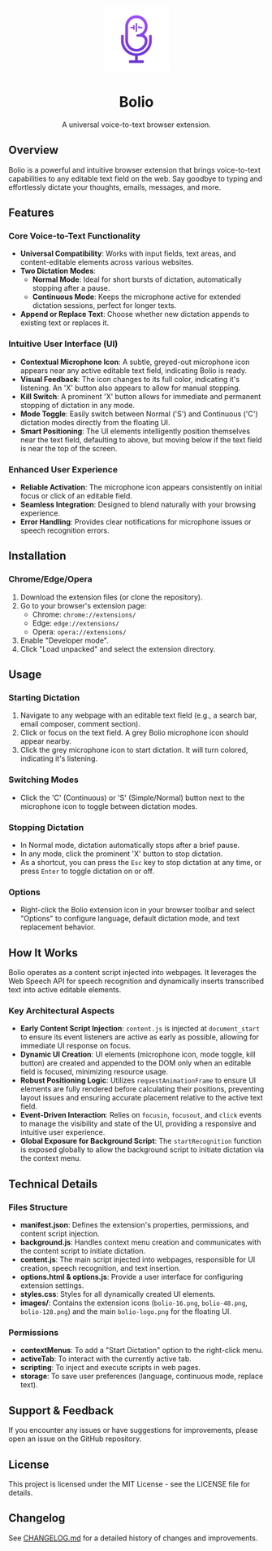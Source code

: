 <div align="center">
  <img src="images/bolio-logo.png" alt="Bolio Icon" width="128">
  <h1>Bolio</h1>
  <p>A universal voice-to-text browser extension.</p>
</div>

## Overview

Bolio is a powerful and intuitive browser extension that brings voice-to-text capabilities to any editable text field on the web. Say goodbye to typing and effortlessly dictate your thoughts, emails, messages, and more.

## Features

### Core Voice-to-Text Functionality
- **Universal Compatibility**: Works with input fields, text areas, and content-editable elements across various websites.
- **Two Dictation Modes**:
  - **Normal Mode**: Ideal for short bursts of dictation, automatically stopping after a pause.
  - **Continuous Mode**: Keeps the microphone active for extended dictation sessions, perfect for longer texts.
- **Append or Replace Text**: Choose whether new dictation appends to existing text or replaces it.

### Intuitive User Interface (UI)
- **Contextual Microphone Icon**: A subtle, greyed-out microphone icon appears near any active editable text field, indicating Bolio is ready.
- **Visual Feedback**: The icon changes to its full color, indicating it's listening. An 'X' button also appears to allow for manual stopping.
- **Kill Switch**: A prominent 'X' button allows for immediate and permanent stopping of dictation in any mode.
- **Mode Toggle**: Easily switch between Normal ('S') and Continuous ('C') dictation modes directly from the floating UI.
- **Smart Positioning**: The UI elements intelligently position themselves near the text field, defaulting to above, but moving below if the text field is near the top of the screen.

### Enhanced User Experience
- **Reliable Activation**: The microphone icon appears consistently on initial focus or click of an editable field.
- **Seamless Integration**: Designed to blend naturally with your browsing experience.
- **Error Handling**: Provides clear notifications for microphone issues or speech recognition errors.

## Installation

### Chrome/Edge/Opera
1. Download the extension files (or clone the repository).
2. Go to your browser's extension page:
   - Chrome: `chrome://extensions/`
   - Edge: `edge://extensions/`
   - Opera: `opera://extensions/`
3. Enable "Developer mode".
4. Click "Load unpacked" and select the extension directory.

## Usage

### Starting Dictation
1. Navigate to any webpage with an editable text field (e.g., a search bar, email composer, comment section).
2. Click or focus on the text field. A grey Bolio microphone icon should appear nearby.
3. Click the grey microphone icon to start dictation. It will turn colored, indicating it's listening.

### Switching Modes
- Click the 'C' (Continuous) or 'S' (Simple/Normal) button next to the microphone icon to toggle between dictation modes.

### Stopping Dictation
- In Normal mode, dictation automatically stops after a brief pause.
- In any mode, click the prominent 'X' button to stop dictation.
- As a shortcut, you can press the `Esc` key to stop dictation at any time, or press `Enter` to toggle dictation on or off.

### Options
- Right-click the Bolio extension icon in your browser toolbar and select "Options" to configure language, default dictation mode, and text replacement behavior.

## How It Works

Bolio operates as a content script injected into webpages. It leverages the Web Speech API for speech recognition and dynamically inserts transcribed text into active editable elements.

### Key Architectural Aspects
- **Early Content Script Injection**: `content.js` is injected at `document_start` to ensure its event listeners are active as early as possible, allowing for immediate UI response on focus.
- **Dynamic UI Creation**: UI elements (microphone icon, mode toggle, kill button) are created and appended to the DOM only when an editable field is focused, minimizing resource usage.
- **Robust Positioning Logic**: Utilizes `requestAnimationFrame` to ensure UI elements are fully rendered before calculating their positions, preventing layout issues and ensuring accurate placement relative to the active text field.
- **Event-Driven Interaction**: Relies on `focusin`, `focusout`, and `click` events to manage the visibility and state of the UI, providing a responsive and intuitive user experience.
- **Global Exposure for Background Script**: The `startRecognition` function is exposed globally to allow the background script to initiate dictation via the context menu.

## Technical Details

### Files Structure
- **manifest.json**: Defines the extension's properties, permissions, and content script injection.
- **background.js**: Handles context menu creation and communicates with the content script to initiate dictation.
- **content.js**: The main script injected into webpages, responsible for UI creation, speech recognition, and text insertion.
- **options.html & options.js**: Provide a user interface for configuring extension settings.
- **styles.css**: Styles for all dynamically created UI elements.
- **images/**: Contains the extension icons (`bolio-16.png`, `bolio-48.png`, `bolio-128.png`) and the main `bolio-logo.png` for the floating UI.

### Permissions
- **contextMenus**: To add a "Start Dictation" option to the right-click menu.
- **activeTab**: To interact with the currently active tab.
- **scripting**: To inject and execute scripts in web pages.
- **storage**: To save user preferences (language, continuous mode, replace text).

## Support & Feedback

If you encounter any issues or have suggestions for improvements, please open an issue on the GitHub repository.

## License

This project is licensed under the MIT License - see the LICENSE file for details.

## Changelog

See [CHANGELOG.md](CHANGELOG.md) for a detailed history of changes and improvements.
